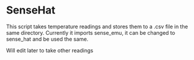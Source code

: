 # SenseHat
This script takes temperature readings and stores them to a .csv file in the same directory. 
Currently it imports sense_emu, it can be changed to sense_hat and be used the same. 

Will edit later to take other readings
